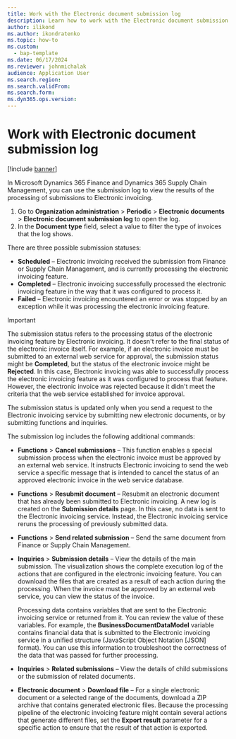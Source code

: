```yaml
---
title: Work with the Electronic document submission log
description: Learn how to work with the Electronic document submission log, including outlines on the Schedule, Completed, and Failed submission statuses.
author: ilikond
ms.author: ikondratenko
ms.topic: how-to
ms.custom: 
  - bap-template
ms.date: 06/17/2024
ms.reviewer: johnmichalak
audience: Application User
ms.search.region: 
ms.search.validFrom:
ms.search.form: 
ms.dyn365.ops.version: 
---
```


# Work with Electronic document submission log

[!include [banner](../../includes/banner.md)]

In Microsoft Dynamics 365 Finance and Dynamics 365 Supply Chain Management, you can use the submission log to view the results of the processing of submissions to Electronic invoicing.

1. Go to **Organization administration** \> **Periodic** \> **Electronic documents** \> **Electronic document submission log** to open the log.
2. In the **Document type** field, select a value to filter the type of invoices that the log shows.

There are three possible submission statuses:

- **Scheduled** – Electronic invoicing received the submission from Finance or Supply Chain Management, and is currently processing the electronic invoicing feature.
- **Completed** – Electronic invoicing successfully processed the electronic invoicing feature in the way that it was configured to process it.
- **Failed** – Electronic invoicing encountered an error or was stopped by an exception while it was processing the electronic invoicing feature.

> [!IMPORTANT]
> The submission status refers to the processing status of the electronic invoicing feature by Electronic invoicing. It doesn't refer to the final status of the electronic invoice itself. For example, if an electronic invoice must be submitted to an external web service for approval, the submission status might be **Completed**, but the status of the electronic invoice might be **Rejected**. In this case, Electronic invoicing was able to successfully process the electronic invoicing feature as it was configured to process that feature. However, the electronic invoice was rejected because it didn't meet the criteria that the web service established for invoice approval.

The submission status is updated only when you send a request to the Electronic invoicing service by submitting new electronic documents, or by submitting functions and inquiries.

The submission log includes the following additional commands:

- **Functions** \> **Cancel submissions** – This function enables a special submission process when the electronic invoice must be approved by an external web service. It instructs Electronic invoicing to send the web service a specific message that is intended to cancel the status of an approved electronic invoice in the web service database.
- **Functions** \> **Resubmit document** – Resubmit an electronic document that has already been submitted to Electronic invoicing. A new log is created on the **Submission details** page. In this case, no data is sent to the Electronic invoicing service. Instead, the Electronic invoicing service reruns the processing of previously submitted data.
- **Functions** \> **Send related submission** – Send the same document from Finance or Supply Chain Management.
- **Inquiries** \> **Submission details** – View the details of the main submission. The visualization shows the complete execution log of the actions that are configured in the electronic invoicing feature. You can download the files that are created as a result of each action during the processing. When the invoice must be approved by an external web service, you can view the status of the invoice.

    Processing data contains variables that are sent to the Electronic invoicing service or returned from it. You can review the value of these variables. For example, the **BusinessDocumentDataModel** variable contains financial data that is submitted to the Electronic invoicing service in a unified structure (JavaScript Object Notation \[JSON\] format). You can use this information to troubleshoot the correctness of the data that was passed for further processing.

- **Inquiries** \> **Related submissions** – View the details of child submissions or the submission of related documents.
- **Electronic document** \> **Download file** – For a single electronic document or a selected range of the documents, download a ZIP archive that contains generated electronic files. Because the processing pipeline of the electronic invoicing feature might contain several actions that generate different files, set the **Export result** parameter for a specific action to ensure that the result of that action is exported.
